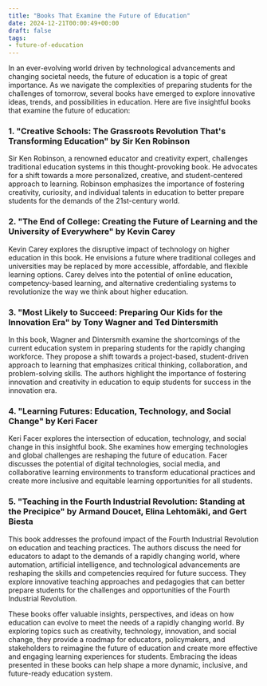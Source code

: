 ```yaml
---
title: "Books That Examine the Future of Education"
date: 2024-12-21T00:00:49+00:00
draft: false
tags:
- future-of-education
---
```


In an ever-evolving world driven by technological advancements and changing societal needs, the future of education is a topic of great importance. As we navigate the complexities of preparing students for the challenges of tomorrow, several books have emerged to explore innovative ideas, trends, and possibilities in education. Here are five insightful books that examine the future of education:

### 1. "Creative Schools: The Grassroots Revolution That's Transforming Education" by Sir Ken Robinson

Sir Ken Robinson, a renowned educator and creativity expert, challenges traditional education systems in this thought-provoking book. He advocates for a shift towards a more personalized, creative, and student-centered approach to learning. Robinson emphasizes the importance of fostering creativity, curiosity, and individual talents in education to better prepare students for the demands of the 21st-century world.

### 2. "The End of College: Creating the Future of Learning and the University of Everywhere" by Kevin Carey

Kevin Carey explores the disruptive impact of technology on higher education in this book. He envisions a future where traditional colleges and universities may be replaced by more accessible, affordable, and flexible learning options. Carey delves into the potential of online education, competency-based learning, and alternative credentialing systems to revolutionize the way we think about higher education.

### 3. "Most Likely to Succeed: Preparing Our Kids for the Innovation Era" by Tony Wagner and Ted Dintersmith

In this book, Wagner and Dintersmith examine the shortcomings of the current education system in preparing students for the rapidly changing workforce. They propose a shift towards a project-based, student-driven approach to learning that emphasizes critical thinking, collaboration, and problem-solving skills. The authors highlight the importance of fostering innovation and creativity in education to equip students for success in the innovation era.

### 4. "Learning Futures: Education, Technology, and Social Change" by Keri Facer

Keri Facer explores the intersection of education, technology, and social change in this insightful book. She examines how emerging technologies and global challenges are reshaping the future of education. Facer discusses the potential of digital technologies, social media, and collaborative learning environments to transform educational practices and create more inclusive and equitable learning opportunities for all students.

### 5. "Teaching in the Fourth Industrial Revolution: Standing at the Precipice" by Armand Doucet,‎ Elina Lehtomäki,‎ and Gert Biesta

This book addresses the profound impact of the Fourth Industrial Revolution on education and teaching practices. The authors discuss the need for educators to adapt to the demands of a rapidly changing world, where automation, artificial intelligence, and technological advancements are reshaping the skills and competencies required for future success. They explore innovative teaching approaches and pedagogies that can better prepare students for the challenges and opportunities of the Fourth Industrial Revolution.

These books offer valuable insights, perspectives, and ideas on how education can evolve to meet the needs of a rapidly changing world. By exploring topics such as creativity, technology, innovation, and social change, they provide a roadmap for educators, policymakers, and stakeholders to reimagine the future of education and create more effective and engaging learning experiences for students. Embracing the ideas presented in these books can help shape a more dynamic, inclusive, and future-ready education system.